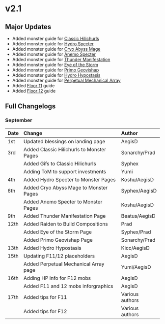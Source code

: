 # v2.1

## Major Updates

* Added monster guide for [Classic Hilichurls](../../monsters/hilichurls/classic-hilichurls.md)
* Added monster guide for [Hydro Specter](../../monsters/specters/hydro-specter.md)
* Added monster guide for [Cryo Abyss Mage](../../monsters/abyss-order/cryo-abyss-mage.md)
* Added monster guide for [Anemo Specter](../../monsters/specters/anemo-specter.md)
* Added monster guide for [Thunder Manifestation](../../monsters/elites/thunder-manifestation.md)
* Added monster guide for [Eye of the Storm](../../monsters/animals/eye-of-the-storm.md)
* Added monster guide for [Primo Geovishap](../../monsters/elites/primo-geovishap.md)
* Added monster guide for [Hydro Hypostasis](../../monsters/elites/hydro-hypostasis.md)
* Added monster guide for [Perpetual Mechanical Array](../../monsters/elites/perpetual-mechanical-array.md)
* Added [Floor 11](../../floors/spire/floor-11.md) guide
* Added [Floor 12](../../floors/spire/floor-12.md) guide

## Full Changelogs

### September

| Date | Change | Author |
| :--- | :--- | :--- |
| 1st | Updated blessings on landing page | AegisD |
| 3rd | Added Classic Hilichurls to Monster Pages | Sonarchy/Prad |
|  | Added Gifs to Classic Hilichurls | Syphex |
|  | Adding ToM to support investments | Yumi |
| 4th | Added Hydro Specter to Monster Pages | Koshu/AegisD |
| 6th | Added Cryo Abyss Mage to Monster Pages | Syphex/AegisD |
|  | Added Anemo Specter to Monster Pages | Koshu/AegisD |
| 9th | Added Thunder Manifestation Page | Beatus/AegisD |
| 12th | Added Raiden to Build Compositions | Prad |
|  | Added Eye of the Storm Page  | Syphex/Prad |
|  | Added Primo Geovishap Page | Sonarchy/Prad |
| 13th | Added Hydro Hypostasis | Kicc/AegisD |
| 15th | Updating F11/12 placeholders | AegisD |
|  | Added Perpetual Mechanical Array page | Yumi/AegisD |
| 16th | Adding HP info for F12 mobs | AegisD |
|  | Added F11 and 12 mobs inforgraphics | AegisD |
| 17th | Added tips for F11 | Various authors |
|  | Added tips for F12 | Various authors |



